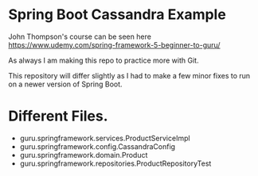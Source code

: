 # Spring Boot Cassandra Example

John Thompson's course can be seen here https://www.udemy.com/spring-framework-5-beginner-to-guru/

As always I am making this repo to practice more with Git.

This repository will differ slightly as I had to make a few minor fixes to run on a newer version of Spring Boot.

# Different Files.
- guru.springframework.services.ProductServiceImpl
- guru.springframework.config.CassandraConfig
- guru.springframework.domain.Product
- guru.springframework.repositories.ProductRepositoryTest